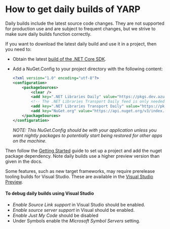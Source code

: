 How to get daily builds of YARP
===============================

Daily builds include the latest source code changes. They are not supported for production use and are subject to frequent changes, but we strive to make sure daily builds function correctly.

If you want to download the latest daily build and use it in a project, then you need to:

- Obtain the latest [build of the .NET Core SDK](https://github.com/dotnet/core-sdk#installers-and-binaries).
- Add a NuGet.Config to your project directory with the following content:

  ```xml
  <?xml version="1.0" encoding="utf-8"?>
  <configuration>
      <packageSources>
          <clear />
          <add key=".NET Libraries Daily" value="https://pkgs.dev.azure.com/dnceng/public/_packaging/dotnet-libraries/nuget/v3/index.json" />
          <!-- The .NET Libraries Transport Daily feed is only needed for the Yarp.Kubernetes.Controller package -->
          <add key=".NET Libraries Transport Daily" value="https://pkgs.dev.azure.com/dnceng/public/_packaging/dotnet-libraries-transport/nuget/v3/index.json" />
          <add key="NuGet.org" value="https://api.nuget.org/v3/index.json" />
      </packageSources>
  </configuration>
  ```

  *NOTE: This NuGet.Config should be with your application unless you want nightly packages to potentially start being restored for other apps on the machine.*

Then follow the [Getting Started](https://microsoft.github.io/reverse-proxy/articles/getting-started.html) guide to set up a project and add the nuget package dependency. Note daily builds use a higher preview version than given in the docs.

Some features, such as new target frameworks, may require prerelease tooling builds for Visual Studio.
These are available in the [Visual Studio Preview](https://www.visualstudio.com/vs/preview/).

#### To debug daily builds using Visual Studio

* *Enable Source Link support* in Visual Studio should be enabled.
* *Enable source server support* in Visual should be enabled.
* *Enable Just My Code* should be disabled
* Under Symbols enable the *Microsoft Symbol Servers* setting.
